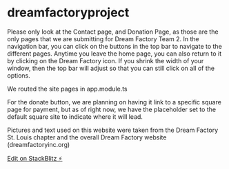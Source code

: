 # dreamfactoryproject
Please only look at the Contact page, and Donation Page, as those are the only pages that we are submitting for Dream Factory Team 2.
In the navigation bar, you can click on the buttons in the top bar to navigate to the different pages. Anytime you leave the home page, you can also return to it by clicking on the Dream Factory icon.
If you shrink the width of your window, then the top bar will adjust so that you can still click on all of the options. 

We routed the site pages in app.module.ts

For the donate button, we are planning on having it link to a specific square page for payment, but as of right now, we have the placeholder set to the default square site to indicate where it will lead.

Pictures and text used on this website were taken from the Dream Factory St. Louis chapter and the overall Dream Factory website (dreamfactoryinc.org)



[Edit on StackBlitz ⚡️](https://stackblitz.com/edit/dreamfactoryproject)
